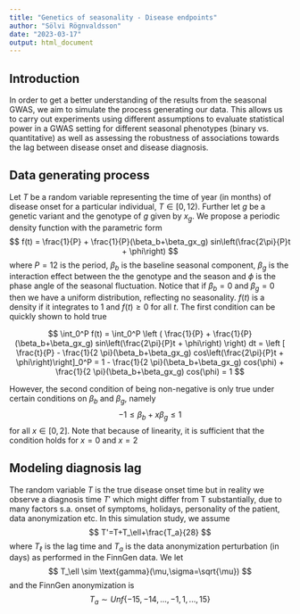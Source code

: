 ```yaml
---
title: "Genetics of seasonality - Disease endpoints"
author: "Sölvi Rögnvaldsson"
date: "2023-03-17"
output: html_document
---
```





## Introduction
In order to get a better understanding of the results from the seasonal GWAS, we aim to simulate the process generating our data. This allows us to carry out experiments using different assumptions to evaluate statistical power in a GWAS setting for different seasonal phenotypes (binary vs. quantitative) as well as assessing the robustness of associations towards the lag between disease onset and disease diagnosis. 

## Data generating process
Let $T$ be a random variable representing the time of year (in months) of disease onset for a particular individual, $T\in [0,12)$. Further let $g$ be a genetic variant and the genotype of $g$ given by $x_g$. We propose a periodic density function with the parametric form
$$
f(t) =  \frac{1}{P} + \frac{1}{P}(\beta_b+\beta_gx_g) sin\left(\frac{2\pi}{P}t + \phi\right)
$$
where $P=12$ is the period, $\beta_b$ is the baseline seasonal component, $\beta_g$ is the interaction effect between the the genotype and the season and $\phi$ is the phase angle of the seasonal fluctuation. Notice that if $\beta_b=0$ and $\beta_g=0$ then we have a uniform distribution, reflecting no seasonality. $f(t)$ is a density if it integrates to 1 and $f(t) \geq 0$ for all $t$. The first condition can be quickly shown to hold true

$$
\int_0^P f(t) = \int_0^P \left ( \frac{1}{P} + \frac{1}{P}(\beta_b+\beta_gx_g) sin\left(\frac{2\pi}{P}t + \phi\right) \right) dt 
= \left [ \frac{t}{P} - \frac{1}{2 \pi}(\beta_b+\beta_gx_g) cos\left(\frac{2\pi}{P}t + \phi\right)\right]_0^P 
= 1 - \frac{1}{2 \pi}(\beta_b+\beta_gx_g) cos(\phi) + \frac{1}{2 \pi}(\beta_b+\beta_gx_g) cos(\phi) 
= 1
$$


However, the second condition of being non-negative is only true under certain conditions on $\beta_b$ and $\beta_g$, namely
$$
-1 \leq \beta_b + x\beta_g \leq 1
$$
for all $x \in [0,2]$. Note that because of linearity, it is sufficient that the condition holds for $x=0$ and $x=2$

## Modeling diagnosis lag
The random variable $T$ is the true disease onset time but in reality we observe a diagnosis time $T'$ which might differ from T substantially, due to many factors s.a. onset of symptoms, holidays, personality of the patient, data anonymization etc. In this simulation study, we assume
$$
T'=T+T_\ell+\frac{T_a}{28}
$$
where $T_\ell$ is the lag time and $T_a$ is the data anonymization perturbation (in days) as performed in the FinnGen data. We let
$$
T_\ell \sim \text{gamma}(\mu,\sigma=\sqrt{\mu})
$$
and the FinnGen anonymization is
$$
T_a \sim Unf\{-15,-14,...,-1,1,...,15\}
$$
